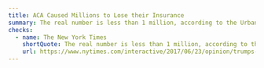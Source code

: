 ```yaml
---
title: ACA Caused Millions to Lose their Insurance
summary: The real number is less than 1 million, according to the Urban Institute.
checks:
  - name: The New York Times
    shortQuote: The real number is less than 1 million, according to the Urban Institute.
    url: https://www.nytimes.com/interactive/2017/06/23/opinion/trumps-lies.html
---
```

